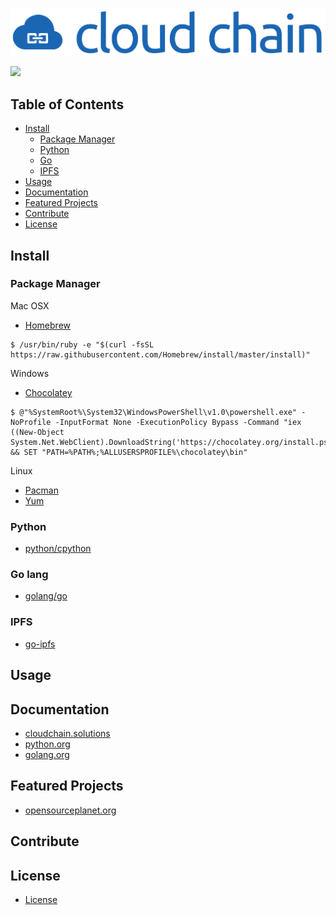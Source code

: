 ![logo](docs/media/logo.png)

[![](https://img.shields.io/badge/made%20by-CloudChain%20Solutions-blue.svg?style=flat-square)](http://cloudchain.solutions)

## Table of Contents
- [Install](#install)
    - [Package Manager](#package-manager)
    - [Python](#python)
    - [Go](#go-lang)
    - [IPFS](#ipfs)
- [Usage](#usage)
- [Documentation](#documentation)
- [Featured Projects](#featured-projects)
- [Contribute](#contribute)
- [License](#license)

## Install

### Package Manager
Mac OSX
- [Homebrew](https://brew.sh/)
```
$ /usr/bin/ruby -e "$(curl -fsSL https://raw.githubusercontent.com/Homebrew/install/master/install)"
```

Windows
- [Chocolatey](https://chocolatey.org/)
```
$ @"%SystemRoot%\System32\WindowsPowerShell\v1.0\powershell.exe" -NoProfile -InputFormat None -ExecutionPolicy Bypass -Command "iex ((New-Object System.Net.WebClient).DownloadString('https://chocolatey.org/install.ps1'))" && SET "PATH=%PATH%;%ALLUSERSPROFILE%\chocolatey\bin"
```

Linux
- [Pacman]()
- [Yum]()

### Python
- [python/cpython](https://github.com/python/cpython)

### Go lang
- [golang/go](https://github.com/golang/go)

### IPFS
- [go-ipfs](https://docs.ipfs.io/introduction/install/)

## Usage


## Documentation
- [cloudchain.solutions](http://cloudchain.solutions/)
- [python.org](https://www.python.org/)
- [golang.org](https://golang.org/)

## Featured Projects
- [opensourceplanet.org](http://opensourceplanet.org/)

## Contribute

## License
- [License](https://github.com/pdinkins/cloud-chain/blob/master/LICENSE)